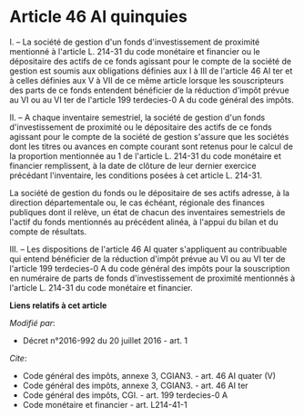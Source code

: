 # Article 46 AI quinquies

I. – La société de gestion d'un fonds d'investissement de proximité mentionné à l'article L. 214-31 du code monétaire et
financier ou le dépositaire des actifs de ce fonds agissant pour le compte de la société de gestion est soumis aux
obligations définies aux I à III de l'article 46 AI ter et à celles définies aux V à VII de ce même article lorsque les
souscripteurs des parts de ce fonds entendent bénéficier de la réduction d'impôt prévue au VI ou au VI ter de l'article 199
terdecies-0 A du code général des impôts.

II. – A chaque inventaire semestriel, la société de gestion d'un fonds d'investissement de proximité ou le dépositaire des
actifs de ce fonds agissant pour le compte de la société de gestion s'assure que les sociétés dont les titres ou avances en
compte courant sont retenus pour le calcul de la proportion mentionnée au 1 de l'article L. 214-31 du code monétaire et
financier remplissent, à la date de clôture de leur dernier exercice précédant l'inventaire, les conditions posées à cet
article L. 214-31.

La société de gestion du fonds ou le dépositaire de ses actifs adresse, à la direction départementale ou, le cas échéant,
régionale des finances publiques dont il relève, un état de chacun des inventaires semestriels de l'actif du fonds mentionnés
au précédent alinéa, à l'appui du bilan et du compte de résultats.

III. – Les dispositions de l'article 46 AI quater s'appliquent au contribuable qui entend bénéficier de la réduction d'impôt
prévue au VI ou au VI ter de l'article 199 terdecies-0 A du code général des impôts pour la souscription en numéraire de
parts de fonds d'investissement de proximité mentionnés à l'article L. 214-31 du code monétaire et financier.

**Liens relatifs à cet article**

_Modifié par_:

  - Décret n°2016-992 du 20 juillet 2016 - art. 1

_Cite_:

  - Code général des impôts, annexe 3, CGIAN3. - art. 46 AI quater (V)
  - Code général des impôts, annexe 3, CGIAN3. - art. 46 AI ter
  - Code général des impôts, CGI. - art. 199 terdecies-0 A
  - Code monétaire et financier - art. L214-41-1
